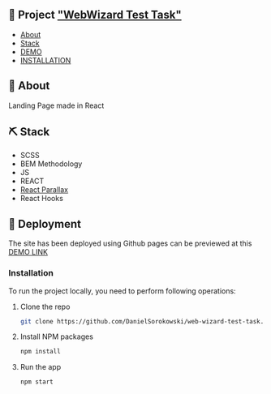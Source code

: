 ## 📝 Project ["WebWizard Test Task"](https://danielsorokowski.github.io/web-wizard-test-task/)
- [About](#about)
- [Stack](#stack)
- [DEMO](#demo)
- [INSTALLATION](#install)
## 🧐 About <a name = "about"></a>
Landing Page made in React

## ⛏️ Stack <a name="stack"></a> 
- SCSS
- BEM Methodology
- JS
- REACT
- [React Parallax](https://www.npmjs.com/package/react-parallax)
- React Hooks

## 🚀 Deployment <a name="demo"></a>
The site has been deployed using Github pages can be previewed at this [DEMO LINK](https://danielsorokowski.github.io/web-wizard-test-task/) 

### Installation <a name="install"></a>
To run the project locally, you need to perform following operations:
1. Clone the repo
   ```sh
   git clone https://github.com/DanielSorokowski/web-wizard-test-task.git
   ```
2. Install NPM packages
   ```sh
   npm install
   ```
3. Run the app
   ```js
   npm start
   ```
